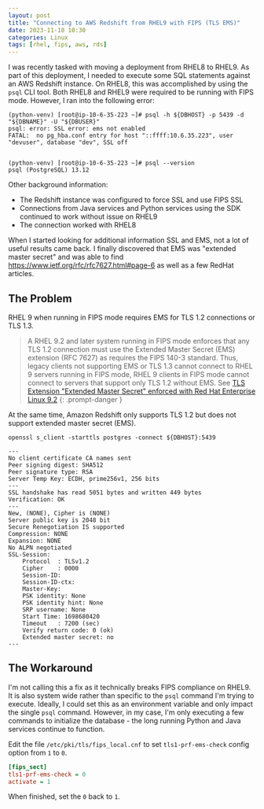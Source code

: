 ```yaml
---
layout: post
title: "Connecting to AWS Redshift from RHEL9 with FIPS (TLS EMS)"
date: 2023-11-10 10:30
categories: Linux
tags: [rhel, fips, aws, rds]
---
```


I was recently tasked with moving a deployment from RHEL8 to RHEL9. As part of this deployment, I needed to execute some SQL statements against an AWS Redshift instance. On RHEL8, this was accomplished by using the `psql` CLI tool. Both RHEL8 and RHEL9 were required to be running with FIPS mode. However, I ran into the following error:

```console
(python-venv) [root@ip-10-6-35-223 ~]# psql -h ${DBHOST} -p 5439 -d "${DBNAME}" -U "${DBUSER}"
psql: error: SSL error: ems not enabled
FATAL:  no pg_hba.conf entry for host "::ffff:10.6.35.223", user "devuser", database "dev", SSL off


(python-venv) [root@ip-10-6-35-223 ~]# psql --version
psql (PostgreSQL) 13.12
```

Other background information:

* The Redshift instance was configured to force SSL and use FIPS SSL
* Connections from Java services and Python services using the SDK continued to work without issue on RHEL9
* The connection worked with RHEL8

When I started looking for additional information SSL and EMS, not a lot of useful results came back. I finally discovered that EMS was "extended master secret" and was able to find <https://www.ietf.org/rfc/rfc7627.html#page-6> as well as a few RedHat articles.


## The Problem

RHEL 9 when running in FIPS mode requires EMS for TLS 1.2 connections or TLS 1.3.


> A RHEL 9.2 and later system running in FIPS mode enforces that any TLS 1.2 connection must use the Extended Master Secret (EMS) extension (RFC 7627) as requires the FIPS 140-3 standard. Thus, legacy clients not supporting EMS or TLS 1.3 cannot connect to RHEL 9 servers running in FIPS mode, RHEL 9 clients in FIPS mode cannot connect to servers that support only TLS 1.2 without EMS. See [TLS Extension "Extended Master Secret" enforced with Red Hat Enterprise Linux 9.2](https://access.redhat.com/solutions/7018256)
{: .prompt-danger }

At the same time, Amazon Redshift only supports TLS 1.2 but does not support extended master secret (EMS).

```console
openssl s_client -starttls postgres -connect ${DBHOST}:5439

---
No client certificate CA names sent
Peer signing digest: SHA512
Peer signature type: RSA
Server Temp Key: ECDH, prime256v1, 256 bits
---
SSL handshake has read 5051 bytes and written 449 bytes
Verification: OK
---
New, (NONE), Cipher is (NONE)
Server public key is 2048 bit
Secure Renegotiation IS supported
Compression: NONE
Expansion: NONE
No ALPN negotiated
SSL-Session:
    Protocol  : TLSv1.2
    Cipher    : 0000
    Session-ID: 
    Session-ID-ctx: 
    Master-Key: 
    PSK identity: None
    PSK identity hint: None
    SRP username: None
    Start Time: 1698680420
    Timeout   : 7200 (sec)
    Verify return code: 0 (ok)
    Extended master secret: no
---
```


## The Workaround

I'm not calling this a fix as it technically breaks FIPS compliance on RHEL9. It is also system wide rather than specific to the `psql` command I'm trying to execute. Ideally, I could set this as an environment variable and only impact the single `psql` command. However, in my case, I'm only executing a few commands to initialize the database - the long running Python and Java services continue to function.

Edit the file `/etc/pki/tls/fips_local.cnf` to set `tls1-prf-ems-check` config option from `1` to `0`.

```ini
[fips_sect]
tls1-prf-ems-check = 0
activate = 1 
```

When finished, set the `0` back to `1`.